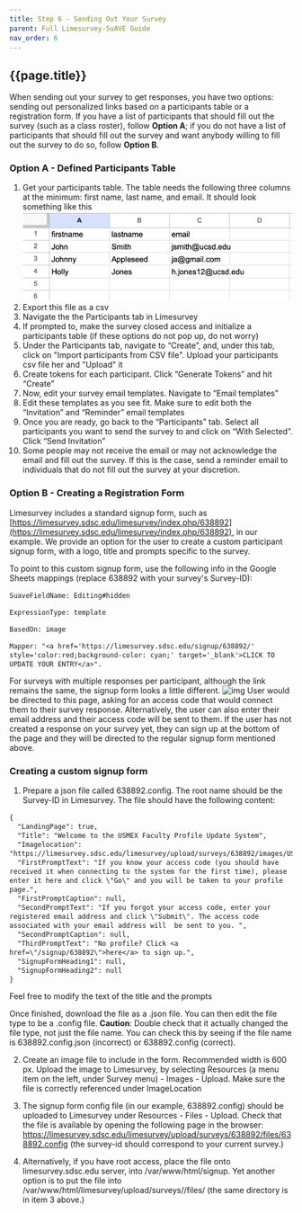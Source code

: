 ```yaml
---
title: Step 6 - Sending Out Your Survey
parent: Full Limesurvey-SuAVE Guide
nav_order: 6
---
```


## {{page.title}}

When sending out your survey to get responses, you have two options: sending out personalized links based on a participants table or a registration form. If you have a list of participants that should fill out the survey (such as a class roster), follow **Option A**; if you do not have a list of participants that should fill out the survey and want anybody willing to fill out the survey to do so, follow **Option B**.

### Option A - Defined Participants Table

1. Get your participants table. The table needs the following three columns at the minimum: first name, last name, and email. It should look something like this
![img](assets/example-participants.png)
3. Export this file as a csv
4. Navigate the the Participants tab in Limesurvey
5. If prompted to, make the survey closed access and initialize a participants table (if these options do not pop up, do not worry)
6. Under the Participants tab, navigate to “Create”, and, under this tab, click on "Import participants from CSV file". Upload your participants csv file her and "Upload" it
7. Create tokens for each participant. Click “Generate Tokens” and hit “Create”
8. Now, edit your survey email templates. Navigate to “Email templates”
9. Edit these templates as you see fit. Make sure to edit both the “Invitation” and “Reminder” email templates
10. Once you are ready, go back to the “Participants” tab. Select all participants you want to send the survey to and click on “With Selected”. Click “Send Invitation”
11. Some people may not receive the email or may not acknowledge the email and fill out the survey. If this is the case, send a reminder email to individuals that do not fill out the survey at your discretion.

### Option B - Creating a Registration Form

Limesurvey includes a standard signup form, such as [https://limesurvey.sdsc.edu/limesurvey/index.php/638892](https://limesurvey.sdsc.edu/limesurvey/index.php/638892), in our example. We provide an option for the user to create a custom participant signup form, with a logo, title and prompts specific to the survey.

To point to this custom signup form, use the following info in the Google Sheets mappings (replace 638892 with your survey's Survey-ID):

```
SuaveFieldName: Editing#hidden
```
```
ExpressionType: template
```
```
BasedOn: image
```
```
Mapper: "<a href='https://limesurvey.sdsc.edu/signup/638892/' style='color:red;background-color: cyan;' target='_blank'>CLICK TO UPDATE YOUR ENTRY</a>".
```

For surveys with multiple responses per participant, although the link remains the same, the signup form looks a little different.
![img](assets/SignUpPage.png)
User would be directed to this page, asking for an access code that would connect them to their survey response. Alternatively, the user can also enter their email address and their access code will be sent to them. If the user has not created a response on your survey yet, they can sign up at the bottom of the page and they will be directed to the regular signup form mentioned above.

### Creating a custom signup form
1. Prepare a json file called 638892.config. The root name should be the Survey-ID in Limesurvey. The file should have the following content:

```
{
  "LandingPage": true,
  "Title": "Welcome to the USMEX Faculty Profile Update System",
  "Imagelocation": "https://limesurvey.sdsc.edu/limesurvey/upload/surveys/638892/images/USMEX_logo.jpg",
  "FirstPromptText": "If you know your access code (you should have received it when connecting to the system for the first time), please enter it here and click \"Go\" and you will be taken to your profile page.",
  "FirstPromptCaption": null,
  "SecondPromptText": "If you forgot your access code, enter your registered email address and click \"Submit\". The access code associated with your email address will  be sent to you. ",
  "SecondPromptCaption": null,
  "ThirdPromptText": "No profile? Click <a href=\"/signup/638892\">here</a> to sign up.",
  "SignupFormHeading1": null,
  "SignupFormHeading2": null
}
```
Feel free to modify the text of the title and the prompts

Once finished, download the file as a .json file. You can then edit the file type to be a .config file. **Caution**: Double check that it actually changed the file type, not just the file name. You can check this by seeing if the file name is 638892.config.json (incorrect) or 638892.config (correct).

2. Create an image file to include in the form. Recommended width is 600 px. Upload the image to Limesurvey, by selecting  Resources (a menu item on the left, under Survey menu) - Images - Upload. Make sure the file is correctly referenced under ImageLocation

3. The signup form config file (in our example, 638892.config) should be uploaded to Limesurvey under Resources - Files - Upload. Check that the file is available by opening the following page in the browser: https://limesurvey.sdsc.edu/limesurvey/upload/surveys/638892/files/638892.config  (the survey-id should correspond to your current survey.)

4. Alternatively, if you have root access, place the file onto limesurvey.sdsc.edu server, into /var/www/html/signup. Yet another option is to put the file into /var/www/html/limesurvey/upload/surveys/<survey-id>/files/ (the same directory is in item 3 above.)
